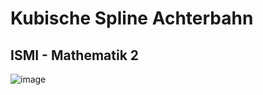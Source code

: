 # Kubische Spline Achterbahn
## ISMI - Mathematik 2

![image](https://github.com/user-attachments/assets/08b5060c-1923-4244-a61d-8d05986c20d8)
